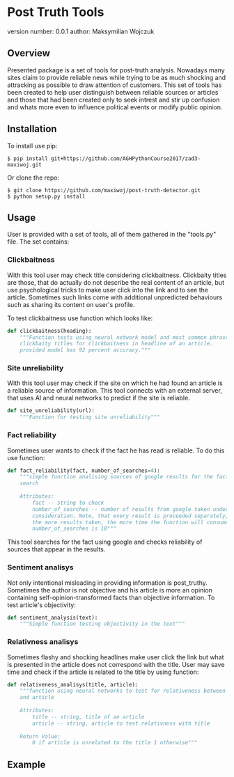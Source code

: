 Post Truth Tools
===============================

version number: 0.0.1
author: Maksymilian Wojczuk

Overview
--------

Presented package is a set of tools for post-truth analysis. Nowadays many sites claim to provide 
reliable news while trying to be as much shocking and attracking as possible to draw attention
of customers. This set of tools has been created to help user distinguish between reliable sources
or articles and those that had been created only to seek intrest and stir up confusion and whats more 
even to influence political events or modify public opinion.

Installation
--------------------

To install use pip:

    $ pip install git+https://github.com/AGHPythonCourse2017/zad3-maxiwoj.git


Or clone the repo:

    $ git clone https://github.com/maxiwoj/post-truth-detector.git
    $ python setup.py install
    
Usage
------------

User is provided with a set of tools, all of them gathered in the "tools.py" file. The set contains:

### Clickbaitness
With this tool user may check title considering clickbaitness. Clickbaity titles are those, that 
do actually do not describe the real content of an article, but use psychological tricks to 
make user click into the link and to see the article. Sometimes such links come with additional 
unpredicted behaviours such as sharing its content on user's profile. 

To test clickbaitness use function which looks like: 
```python
def clickbaitness(heading):
    """Function tests using neural network model and most common phrases in 
    clickbaity titles for clickbaitness in headline of an article.
    provided model has 92 percent accuracy."""

```

### Site unreliability
With this tool user may check if the site on which he had found an article is a reliable source of 
information. This tool connects with an external server, that uses AI and neural networks to predict 
if the site is reliable.
```python
def site_unreliability(url):
    """Function for testing site unreliability"""
```
 
### Fact reliability
Sometimes user wants to check if the fact he has read is reliable. To do this use function:
```python
def fact_reliability(fact, number_of_searches=4):
    """simple function analising sources of google results for the fact 
    search
    
    Attributes: 
        fact -- string to check
        number_of_searches -- number of results from google taken under 
        consideration. Note, that every result is proceeded separately, 
        the more results taken, the more time the function will consume. max 
        number_of_searches is 10"""

```
This tool searches for the fact using google and checks reliability of sources that appear in the 
results. 

### Sentiment analisys
Not only intentional misleading in providing information is post_truthy. Sometimes the author 
is not objective and his article is more an opinion containing self-opinion-transformed facts than 
objective information. To test article's objectivity:
```python
def sentiment_analysis(text):
    """Simple function testing objectivity in the text"""
```

### Relativness analisys
Sometimes flashy and shocking headlines make user click the link but what is presented in the article 
does not correspond with the title. User may save time and check if the article is related to the 
title by using function:

```python
def relativeness_analisys(title, article):
    """function using neural networks to test for relativeness between title 
    and article
    
    Attributes:
        title -- string, title of an article
        article -- string, article to test relativness with title
        
    Return Value:
        0 if article is unrelated to the title 1 otherwise"""
```

Example
-------



